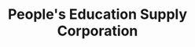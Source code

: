 ---
title: "People's Education Supply Corporation"
url: /cebu-city/peoples-education-supply-corporation/
shop: office supplies
---